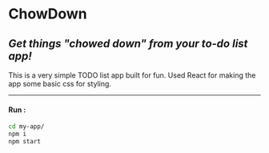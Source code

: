 # ChowDown

*Get things "chowed down" from your to-do list app!*
---
This is a very simple TODO list app built for fun. 
Used React for making the app some basic css for styling.

---

#### Run :

```sh
cd my-app/
npm i
npm start
```
